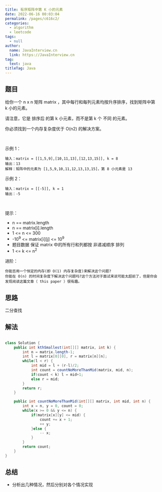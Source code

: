 ```yaml
---
title: 有序矩阵中第 K 小的元素
date: 2022-06-16 00:03:04
permalink: /pages/c616c2/
categories: 
  - algorithm
  - leetcode
tags: 
  - null
author: 
  name: JavaInterview.cn
  link: https://JavaInterview.cn
tag: 
  text: java
titleTag: Java
---
```



## 题目
给你一个 n x n 矩阵 matrix ，其中每行和每列元素均按升序排序，找到矩阵中第 k 小的元素。

请注意，它是 排序后 的第 k 小元素，而不是第 k 个 不同 的元素。

你必须找到一个内存复杂度优于 O(n2) 的解决方案。

 

示例 1：

    输入：matrix = [[1,5,9],[10,11,13],[12,13,15]], k = 8
    输出：13
    解释：矩阵中的元素为 [1,5,9,10,11,12,13,13,15]，第 8 小元素是 13
示例 2：

    输入：matrix = [[-5]], k = 1
    输出：-5
 

提示：

- n == matrix.length
- n == matrix[i].length
- 1 <= n <= 300
- -10<sup>9</sup> <= matrix[i][j] <= 10<sup>9</sup>
- 题目数据 保证 matrix 中的所有行和列都按 非递减顺序 排列
- 1 <= k <= n<sup>2</sup>

进阶：

    你能否用一个恒定的内存(即 O(1) 内存复杂度)来解决这个问题?
    你能在 O(n) 的时间复杂度下解决这个问题吗?这个方法对于面试来说可能太超前了，但是你会发现阅读这篇文章（ this paper ）很有趣。



## 思路

二分查找

## 解法
```java

class Solution {
    public int kthSmallest(int[][] matrix, int k) {
        int n = matrix.length-1;
        int l = matrix[0][0], r = matrix[n][n];
        while(l < r) {
            int mid = l + (r-l)/2;
            int count = countNoMoreThanMid(matrix, mid, n);
            if(count < k) l = mid+1;
            else r = mid;
        }
        return r;
    }

    public int countNoMoreThanMid(int[][] matrix, int mid, int n) {
        int x = n, y = 0, count = 0;
        while(x >= 0 && y <= n) {
            if(matrix[x][y] <= mid) {
                count += x + 1;
                ++ y;
            }else {
                -- x;
            }
        }
        return count;
    }
}


```

## 总结

- 分析出几种情况，然后分别对各个情况实现 
